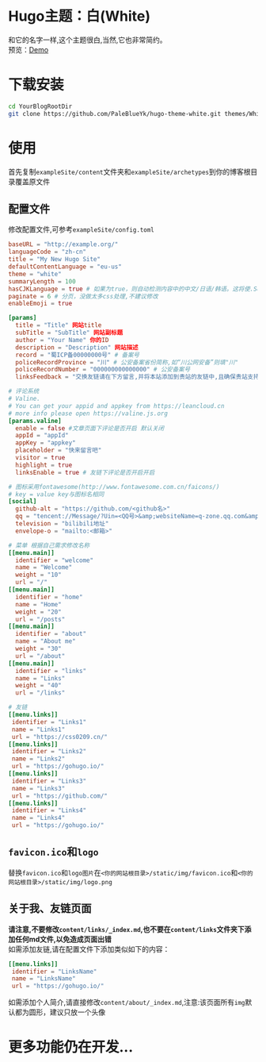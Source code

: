 # Hugo主题：白(White)
和它的名字一样,这个主题很白,当然,它也非常简约。  
预览：[Demo](https://css0209.cn)
# 下载安装
```bash
cd YourBlogRootDir
git clone https://github.com/PaleBlueYk/hugo-theme-white.git themes/White
```
# 使用
首先复制`exampleSite/content`文件夹和`exampleSite/archetypes`到你的博客根目录覆盖原文件

## 配置文件
修改配置文件,可参考`exampleSite/config.toml`
```toml
baseURL = "http://example.org/"
languageCode = "zh-cn"
title = "My New Hugo Site"
defaultContentLanguage = "eu-us"
theme = "white"
summaryLength = 100
hasCJKLanguage = true # 如果为true，则自动检测内容中的中文/日语/韩语。这将使.Summary和.WordCount正确行为的CJK语言。
paginate = 6 # 分页，没做太多css处理,不建议修改
enableEmoji = true

[params]
  title = "Title" 网站title
  subTitle = "SubTitle" 网站副标题
  author = "Your Name" 你的ID
  description = "Description" 网站描述
  record = "蜀ICP备00000000号" # 备案号
  policeRecordProvince = "川" # 公安备案省份简称,如“川公网安备”则填"川"
  policeRecordNumber = "000000000000000" # 公安备案号
  linksFeedback = "交换友链请在下方留言,并将本站添加到贵站的友链中,且确保贵站支持HTTPS协议!" # 友链页面下提示文字

# 评论系统
# Valine.
# You can get your appid and appkey from https://leancloud.cn
# more info please open https://valine.js.org
[params.valine]
  enable = false #文章页面下评论是否开启 默认关闭
  appId = "appId"
  appKey = "appkey"
  placeholder = "快来留言吧"
  visitor = true
  highlight = true
  linksEnable = true # 友链下评论是否开启开启

# 图标采用fontawesome(http://www.fontawesome.com.cn/faicons/)
# key = value key与图标名相同
[social]
  github-alt = "https://github.com/<github名>"
  qq = "tencent://Message/?Uin=<QQ号>&amp;websiteName=q-zone.qq.com&amp;Menu=yes"
  television = "bilibili地址"
  envelope-o = "mailto:<邮箱>"

# 菜单 根据自己需求修改名称
[[menu.main]]
  identifier = "welcome"
  name = "Welcome"
  weight = "10"
  url = "/"
[[menu.main]]
  identifier = "home"
  name = "Home"
  weight = "20"
  url = "/posts"
[[menu.main]]
  identifier = "about"
  name = "About me"
  weight = "30"
  url = "/about"
[[menu.main]]
  identifier = "links"
  name = "Links"
  weight = "40"
  url = "/links"

# 友链
[[menu.links]]
 identifier = "Links1"
 name = "Links1"
 url = "https://css0209.cn/"
[[menu.links]]
 identifier = "Links2"
 name = "Links2"
 url = "https://gohugo.io/"
[[menu.links]]
 identifier = "Links3"
 name = "Links3"
 url = "https://github.com/"
[[menu.links]]
 identifier = "Links4"
 name = "Links4"
 url = "https://gohugo.io/"

```

## `favicon.ico`和`logo`
替换`favicon.ico`和`logo图片`在`<你的网站根目录>/static/img/favicon.ico`和`<你的网站根目录>/static/img/logo.png`

## 关于我、友链页面
**请注意,不要修改`content/links/_index.md`,也不要在`content/links`文件夹下添加任何md文件,以免造成页面出错**  
如需添加友链,请在配置文件下添加类似如下的内容：  
```toml
[[menu.links]]
 identifier = "LinksName"
 name = "LinksName"
 url = "https://gohugo.io/"
```
如需添加个人简介,请直接修改`content/about/_index.md`,注意:该页面所有`img`默认都为圆形，建议只放一个头像

# 更多功能仍在开发...